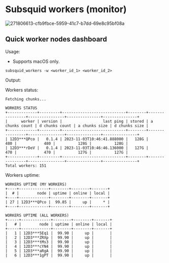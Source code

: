# Subsquid workers (monitor)
![271806613-cfb9fbce-5959-41c7-b7dd-69e8c95bf08a](https://github.com/grassets-tech/subsquid/assets/82155440/55f5d87e-fd55-46ab-a184-15e0bb7835e7)

## Quick worker nodes dashboard

Usage:
 - Supports macOS only.
   
```
subsquid_workers -w <worker_id_1> <worker_id_2>
```

Output:

Workers status:
```
Fetching chunks...

WORKERS STATUS
+-------------+---------+----------------------------+--------+----------------+----------------+---------------+---------------+
|      worker | version |                  last ping | stored | a chunks count | d chunks count | a chunks size | d chunks size |
+-------------+---------+----------------------------+--------+----------------+----------------+---------------+---------------+
| 12D3***QPco |   0.1.4 | 2023-11-03T10:46:41.888000 |   128G |            480 |            480 |          128G |          128G |
| 12D3***rDeV |   0.1.4 | 2023-11-03T10:46:46.136000 |   127G |            470 |            470 |          127G |          127G |
+-------------+---------+----------------------------+--------+----------------+----------------+---------------+---------------+
Total workers: 151
```

Workers uptime:
```
WORKERS UPTIME (MY WORKERS)
+----+-------------+--------+--------+-------+
|  # |        node | uptime | online | local |
+----+-------------+--------+--------+-------+
| 27 | 12D3***QPco |  99.85 |     up |     * |
+----+-------------+--------+--------+-------+

WORKERS UPTIME (ALL WORKERS)
+-----+-------------+--------+--------+-------+
|   # |        node | uptime | online | local |
+-----+-------------+--------+--------+-------+
|   1 | 12D3***5Eq1 |  99.90 |     up |       |
|   2 | 12D3***ZRXp |  99.90 |     up |       |
|   3 | 12D3***tMs3 |  99.90 |     up |       |
|   4 | 12D3***cYN4 |  99.90 |     up |       |
|   5 | 12D3***aRgA |  99.90 |     up |       |
|   6 | 12D3***1gPT |  99.90 |     up |       |
```
